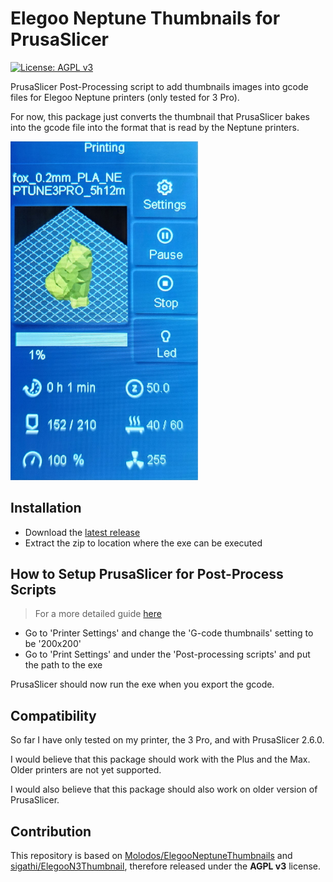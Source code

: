 # Elegoo Neptune Thumbnails for PrusaSlicer

[![License: AGPL v3](https://img.shields.io/badge/License-AGPL%20v3-blue.svg)](https://www.gnu.org/licenses/agpl-3.0)

PrusaSlicer Post-Processing script to add thumbnails images into gcode files for Elegoo Neptune printers (only tested for 3 Pro).

For now, this package just converts the thumbnail that PrusaSlicer bakes into the gcode file into the format that is read by the Neptune printers.

<img src="images/main.jpg" width='300'>

## Installation

- Download the [latest release](https://github.com/TheJMaster28/ElegooNeptuneThumbnailPrusa/releases)
- Extract the zip to location where the exe can be executed

## How to Setup PrusaSlicer for Post-Process Scripts

> For a more detailed guide [here](https://github.com/TheJMaster28/ElegooNeptuneThumbnailPrusa/wiki/Setup-Post%E2%80%90Process-Scripts-in-PrusaSlicer)

- Go to 'Printer Settings' and change the 'G-code thumbnails' setting to be '200x200'
- Go to 'Print Settings' and under the 'Post-processing scripts' and put the path to the exe

PrusaSlicer should now run the exe when you export the gcode.

## Compatibility

So far I have only tested on my printer, the 3 Pro, and with PrusaSlicer 2.6.0.

I would believe that this package should work with the Plus and the Max. Older printers are not yet supported.

I would also believe that this package should also work on older version of PrusaSlicer.

## Contribution

This repository is based on [Molodos/ElegooNeptuneThumbnails](https://github.com/Molodos/ElegooNeptuneThumbnails) and [sigathi/ElegooN3Thumbnail](https://github.com/sigathi/ElegooN3Thumbnail), therefore
released under the **AGPL v3** license.
